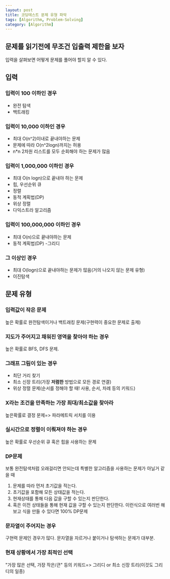 ```yaml
---
layout: post
title: 코딩테스트 문제 유형 파악
tags: [Algorithm, Problem-Solving]
category: [Algorithm]
---
```


## 문제를 읽기전에 무조건 입출력 제한을 보자

입력을 살펴보면 어떻게 문제를 풀어야 할지 알 수 있다.

## 입력

### 입력이 100 이하인 경우

- 완전 탐색
- 백트래킹

### 입력이 10,000 이하인 경우

- 최대 O(n^2)이내로 끝내야하는 문제
- 문제에 따라 O(n^2logn)까지는 허용
- n\*n 2차원 리스트를 모두 순회해야 하는 문제가 많음

### 입력이 1,000,000 이하인 경우

- 최대 O(n logn)으로 끝내야 하는 문제
- 힙, 우선순위 큐
- 정렬
- 동적 계획법(DP)
- 위상 정렬
- 다익스트라 알고리즘

### 입력이 100,000,000 이하인 경우

- 최대 O(n)으로 끝내야하는 문제
- 동적 계획법(DP) -그리디

### 그 이상인 경우

- 최대 O(logn)으로 끝내야하는 문제가 많음(거의 나오지 않는 문제 유형)
- 이진탐색

## 문제 유형

### 입력값이 작은 문제

높은 확률로 완전탐색이거나 백트래킹 문제(구현력이 중요한 문제로 출제)

### 지도가 주어지고 채워진 영역을 찾아야 하는 경우

높은 확률로 BFS, DFS 문제.

### 그래프 그림이 있는 경우

- 최단 거리 찾기
- 최소 신장 트리(가장 <b>저렴한</b> 방법으로 모든 경로 연결)
- 위상 정렬 문제(순서를 정해야 할 때! 사용, 순서, 차례 등의 키워드)

### X라는 조건을 만족하는 가장 최대/최소값을 찾아라

높은확률로 결정 문제=> 파라메트릭 서치를 이용

### 실시간으로 정렬이 이뤄져야 하는 경우

높은 확률로 우선순위 큐 혹은 힙을 사용하는 문제

### DP문제

보통 완전탐색처럼 오래걸리면 안되는데 특별한 알고리즘을 사용하는 문제가 아닐거 같을 때

1. 문제를 따라 먼저 초기값을 적는다.
2. 초기값을 포함해 모든 상태값을 적는다.
3. 현재상태를 통해 다음 값을 구할 수 있는지 판단한다.
4. 혹은 이전 상태들을 통해 현재 값을 구할 수 있는지 판단한다. 이런식으로 여러번 해보고 식을 만들 수 있다면 100% DP문제

### 문자열이 주어지는 경우

구현력 문제인 경우가 많다. 문자열을 자르거나 붙이거나 탐색하는 문제가 대부분.

### 현재 상황에서 가장 최적인 선택

"가장 많은 선택, 가장 작은/큰" 등의 키워드=> 그리디 or 최소 신장 트리(이것도 그리디의 일종)
